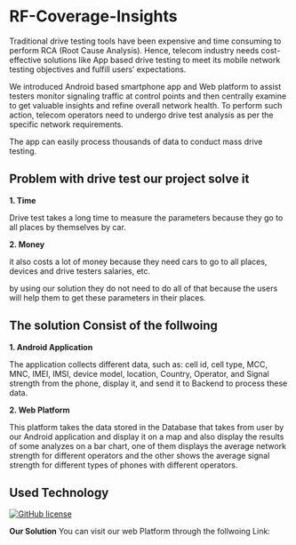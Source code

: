 # RF-Coverage-Insights

Traditional drive testing tools have been expensive and time consuming to perform RCA
(Root Cause Analysis). Hence, telecom industry needs cost-effective solutions like App
based drive testing to meet its mobile network testing objectives and fulfill users’
expectations. 

We introduced Android based smartphone app and Web platform to assist
testers monitor signaling traffic at control points and then centrally examine to get valuable
insights and refine overall network health. To perform such action, telecom operators need to
undergo drive test analysis as per the specific network requirements. 

The app can easily process thousands of data to conduct mass drive testing.

## Problem with drive test our project solve it
**1. Time**

  Drive test takes a long time to measure the parameters because they go to all places
  by themselves by car.
  
**2. Money**

  it also costs a lot of money because they need cars to go to all places, devices and
  drive testers salaries, etc.
  
 by using our solution they do not need to do all of that because the users will help them to get
 these parameters in their places.

## The solution Consist of the follwoing

**1. Android Application**

The application collects different data, such as: cell id, cell type, MCC, MNC, IMEI,
IMSI, device model, location, Country, Operator, and Signal strength from the phone,
display it, and send it to Backend to process these data.

**2. Web Platform**

This platform takes the data stored in the Database that takes from user by our Android application
and display it on a map and also display the results of some analyzes
on a bar chart, one of them displays the average network strength for different
operators and the other shows the average signal strength for different types of phones
with different operators.

## Used Technology
[![GitHub license](https://img.shields.io/github/license/microsoft/Data-Science-For-Beginners.svg)](https://github.com/microsoft/Data-Science-For-Beginners/blob/master/LICENSE)

**Our Solution**
You can visit our web Platform through the follwoing Link:
